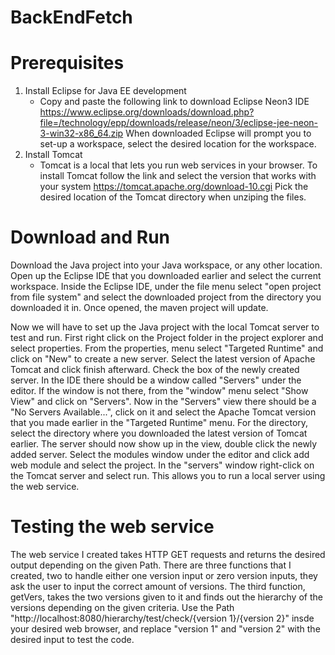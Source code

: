 # BackEndFetch

# Prerequisites
1. Install Eclipse for Java EE development
    * Copy and paste the following link to download Eclipse Neon3 IDE https://www.eclipse.org/downloads/download.php?file=/technology/epp/downloads/release/neon/3/eclipse-jee-neon-3-win32-x86_64.zip
    When downloaded Eclipse will prompt you to set-up a workspace, select the desired location for the workspace.
2. Install Tomcat
    * Tomcat is a local that lets you run web services in your browser. To install Tomcat follow the link and select the version that works with your system https://tomcat.apache.org/download-10.cgi
    Pick the desired location of the Tomcat directory when unziping the files.

# Download and Run
Download the Java project into your Java workspace, or any other location. 
Open up the Eclipse IDE that you downloaded earlier and select the current workspace. 
Inside the Eclipse IDE, under the file menu select "open project from file system" and select the downloaded project from the directory you downloaded it in.
Once opened, the maven project will update. 

Now we will have to set up the Java project with the local Tomcat server to test and run. First right click on the Project folder in the project explorer and select properties. From the properties, menu select "Targeted Runtime" and click on "New" to create a new server. Select the latest version of Apache Tomcat and click finish afterward. Check the box of the newly created server. In the IDE there should be a window called "Servers" under the editor. If the window is not there, from the "window" menu select "Show View" and click on "Servers". Now in the "Servers" view there should be a "No Servers Available...", click on it and select the Apache Tomcat version that you made earlier in the "Targeted Runtime" menu. For the directory, select the directory where you downloaded the latest version of Tomcat earlier. The server should now show up in the view, double click the newly added server. Select the modules window under the editor and click add web module and select the project.
In the "servers" window right-click on the Tomcat server and select run. This allows you to run a local server using the web service.

# Testing the web service
The web service I created takes HTTP GET requests and returns the desired output depending on the given Path. There are three functions that I created, two to handle either one version input or zero version inputs, they ask the user to input the correct amount of versions. The third function, getVers, takes the two versions given to it and finds out the hierarchy of the versions depending on the given criteria.
Use the Path "http://localhost:8080/hierarchy/test/check/{version 1}/{version 2}" insde your desired web browser, and replace "version 1" and "version 2" with the desired input to test the code.
